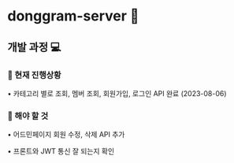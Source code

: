 # donggram-server 🌴

## 개발 과정 💻

### 📌 현재 진행상황
• 카테고리 별로 조회, 멤버 조회, 회원가입, 로그인 API 완료 (2023-08-06)


### 📌 해야 할 것 
• 어드민페이지 회원 수정, 삭제 API 추가 


• 프론트와 JWT 통신 잘 되는지 확인 
